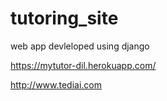 # tutoring_site
web app devleloped using django


https://mytutor-dil.herokuapp.com/

http://www.tediai.com
